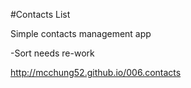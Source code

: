 #Contacts List

Simple contacts management app

-Sort needs re-work

http://mcchung52.github.io/006.contacts